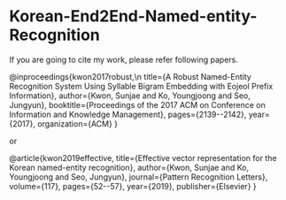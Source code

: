 # Korean-End2End-Named-entity-Recognition

If you are going to cite my work, please refer following papers.

@inproceedings{kwon2017robust,\n
  title={A Robust Named-Entity Recognition System Using Syllable Bigram Embedding with Eojeol Prefix Information},
  author={Kwon, Sunjae and Ko, Youngjoong and Seo, Jungyun},
  booktitle={Proceedings of the 2017 ACM on Conference on Information and Knowledge Management},
  pages={2139--2142},
  year={2017},
  organization={ACM}
}

or 

@article{kwon2019effective,
  title={Effective vector representation for the Korean named-entity recognition},
  author={Kwon, Sunjae and Ko, Youngjoong and Seo, Jungyun},
  journal={Pattern Recognition Letters},
  volume={117},
  pages={52--57},
  year={2019},
  publisher={Elsevier}
}
